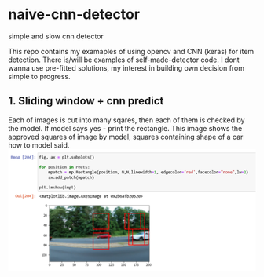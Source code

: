 # naive-cnn-detector
simple and slow cnn detector

This repo contains my examaples of using opencv and CNN (keras) for item detection. There is/will be examples of self-made-detector code. I dont wanna use pre-fitted solutions, my interest in building own decision from simple to progress.

## 1. Sliding window + cnn predict
Each of images is cut into many sqares, then each of them is checked by the model. If model says yes - print the rectangle.
This image shows the approved squares of image by model, squares containing shape of a car how to model said.
![approved ractengles](https://github.com/OneL1ght/naive-cnn-detector/blob/main/cifar1_screensh.png)
